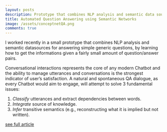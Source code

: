 ```yaml
---
layout: posts
description: Prototype that combines NLP analysis and semantic data sources for answering simple generic questions, by learning how to get the informations given a fairly small amount of question/answer pairs.
title: Automated Question Answering using Semantic Networks
image: /assets/conceptnetQA.png
comments: true
---
```

I worked recently in a small prototype that combines NLP analysis and semantic datasources
for answering simple generic questions, by learning how to get the informations given a fairly small amount of question/answer pairs.

Conversational interactions represents the core of any modern Chatbot and the ability to manage utterances and conversations
is the strongest indicator of user’s satisfaction.
A natural and spontaneous QA dialogue, as every Chatbot would aim to engage, will attempt to solve 3 fundamental issues:
1. *Classify* utterances and extract dependencies between words.
2. *Integrate* source of knowledge.
3. *Infer* transitive semantics (e.g., reconstructing what it is implied but not written).

[see full article](https://labs.hybris.com/2017/08/02/automated-question-answering-using-semantic-networks/)

<!--

Neural networks are particularly effective in [conversational modelling](https://arxiv.org/abs/1506.05869 "Neural Conversational Model").
Architectures like [*seq2seq*](https://papers.nips.cc/paper/5346-sequence-to-sequence-learning-with-neural-networks.pdf)
have demonstrated to generate sounding conversational interactions, by predicting sentences given the previous sentences in the dialogue.
The [*end-to-end*](https://www.quora.com/What-does-it-mean-for-a-neural-network-to-be-trained-end-to-end)
nature of those models represents one of their major strengths. Those models have no hand-crafted rules, since
they are trained against large conversational datasets.  
Nevertheless, these models can’t incorporate content in the form of factual informations from sources
rather than the training corpora; the conversational analyzer *(1)*  and the knowledge representation *(2)* are not distinguishable.

### Split language and knowledge domains
The approach I’m going to describe will allow the model to be versatile and applicable to different domains
since it can clearly distinguish *(1)* and *(2)* as interoperable components of a QA system.

>The goal of the prototype is to obtain meaningful answers out of simple questions,
by learning *how to get* the information instead of learning *the information*.
Basically, the machine learning system won’t be instructed merely on which is the right answer, but rather how to find it in a given datasource.

I was inspired by this [paper](https://aboteanu.github.io/pdf/AAAI2015.pdf "Solving and Explaining Analogy Questions Using Semantic Networks")
that uses [ConceptNet](http://conceptnet.io/), an open-source semantic database which gather informations from several sources such as WordNet, DBPedia, Wiktionary. It helps computers to understand the meaning of the words by solving their analogies with others. ConceptNet serves as [ontology](https://en.wikipedia.org/wiki/Ontology) source and also covers the inference  service *(3)* by its graph based nature, where entities are connected by semantic relations.

### Sentences classification and entities extraction
As could be intuitively deducted, the sentences structure is invariant in respect of the number of entities used for querying the datasource, therefore the samples necessary to train could be much lower than the seq2seq previously mentioned approach.

![NLP dependency tree]({{ site.url }}/assets/whatis-the-color-of-the-sea.png "CoreNLP dependency tree")

### Knowledge crawler
Within the entities extracted from the utterance and the expected answer (or a list of optional answers) the crawler should return the shortest navigable path in the knowledge graph for obtaining the accepted answer.

*Input*: `nsubj: colour, nmod: sea`

*Expected answer*: `blue`

*Compiled model*: `[{nsubj}:/r/IsA] and [{nmod}:/r/RelatedTo]`

The outcome is correlated to the logic of the sentence, and different types of sentences are classified accordingly.
However, similar grammar structures can also have different semantics and they should be treated differently. In the case of

*Question*:`what is the capital of germany?`

the crawler will find the query with the least number of joins required to get the expected results. It outputs a different model: `{nmod}:/r/dbpedia/capital`

In this case, a direct relation (*dbpedia/capital*) univocally describes the expected relation, and it is selected as the best alternative for answering that specific class of questions.

### Run the model
Now let's run the model asking: `what is the color of the sun?`. The inference component will first classify the sentence and it will associate it with the first model have been previously compiled.
The crawler will search entities that fulfill both relations (`X IsA color and X RelatedTo sea`), and gets the result: `yellow`.

These are some of possible outcomes:

```
>Tell me some cities in Italy in front of the sea
Venice, genoa

>What is the capital of Germany?
Berlin

>Is blue the color of the sea?
Yes

>Which lakes can you find in Italy?
Lago como, lago garda
```
-->
